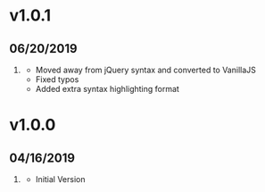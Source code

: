 # v1.0.1
## 06/20/2019

1. [](#improved)
    * Moved away from jQuery syntax and converted to VanillaJS
    * Fixed typos
    * Added extra syntax highlighting format

# v1.0.0
## 04/16/2019

1. [](#new)
    * Initial Version
